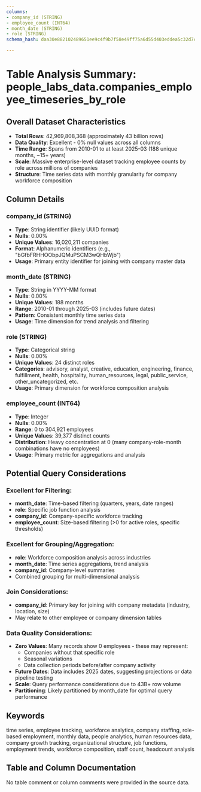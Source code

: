 ```yaml
---
columns:
- company_id (STRING)
- employee_count (INT64)
- month_date (STRING)
- role (STRING)
schema_hash: daa30e882102489651ee9c4f9b7f58e49ff75a6d55d403eddea5c32d7c360bc4

---
```

# Table Analysis Summary: people_labs_data.companies_employee_timeseries_by_role

## Overall Dataset Characteristics

- **Total Rows**: 42,969,808,368 (approximately 43 billion rows)
- **Data Quality**: Excellent - 0% null values across all columns
- **Time Range**: Spans from 2010-01 to at least 2025-03 (188 unique months, ~15+ years)
- **Scale**: Massive enterprise-level dataset tracking employee counts by role across millions of companies
- **Structure**: Time series data with monthly granularity for company workforce composition

## Column Details

### company_id (STRING)
- **Type**: String identifier (likely UUID format)
- **Nulls**: 0.00%
- **Unique Values**: 16,020,211 companies
- **Format**: Alphanumeric identifiers (e.g., "bGfbFRHHOObpJQMuPSCM3wQHbWjb")
- **Usage**: Primary entity identifier for joining with company master data

### month_date (STRING) 
- **Type**: String in YYYY-MM format
- **Nulls**: 0.00%
- **Unique Values**: 188 months
- **Range**: 2010-01 through 2025-03 (includes future dates)
- **Pattern**: Consistent monthly time series data
- **Usage**: Time dimension for trend analysis and filtering

### role (STRING)
- **Type**: Categorical string
- **Nulls**: 0.00%
- **Unique Values**: 24 distinct roles
- **Categories**: advisory, analyst, creative, education, engineering, finance, fulfillment, health, hospitality, human_resources, legal, public_service, other_uncategorized, etc.
- **Usage**: Primary dimension for workforce composition analysis

### employee_count (INT64)
- **Type**: Integer
- **Nulls**: 0.00%
- **Range**: 0 to 304,921 employees
- **Unique Values**: 39,377 distinct counts
- **Distribution**: Heavy concentration at 0 (many company-role-month combinations have no employees)
- **Usage**: Primary metric for aggregations and analysis

## Potential Query Considerations

### Excellent for Filtering:
- **month_date**: Time-based filtering (quarters, years, date ranges)
- **role**: Specific job function analysis
- **company_id**: Company-specific workforce tracking
- **employee_count**: Size-based filtering (>0 for active roles, specific thresholds)

### Excellent for Grouping/Aggregation:
- **role**: Workforce composition analysis across industries
- **month_date**: Time series aggregations, trend analysis
- **company_id**: Company-level summaries
- Combined grouping for multi-dimensional analysis

### Join Considerations:
- **company_id**: Primary key for joining with company metadata (industry, location, size)
- May relate to other employee or company dimension tables

### Data Quality Considerations:
- **Zero Values**: Many records show 0 employees - these may represent:
  - Companies without that specific role
  - Seasonal variations
  - Data collection periods before/after company activity
- **Future Dates**: Data includes 2025 dates, suggesting projections or data pipeline testing
- **Scale**: Query performance considerations due to 43B+ row volume
- **Partitioning**: Likely partitioned by month_date for optimal query performance

## Keywords

time series, employee tracking, workforce analytics, company staffing, role-based employment, monthly data, people analytics, human resources data, company growth tracking, organizational structure, job functions, employment trends, workforce composition, staff count, headcount analysis

## Table and Column Documentation

No table comment or column comments were provided in the source data.